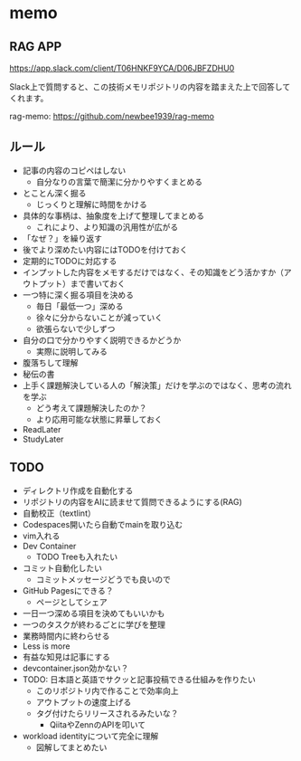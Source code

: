 # memo

## RAG APP

https://app.slack.com/client/T06HNKF9YCA/D06JBFZDHU0

Slack上で質問すると、この技術メモリポジトリの内容を踏まえた上で回答してくれます。

rag-memo: https://github.com/newbee1939/rag-memo

## ルール

- 記事の内容のコピペはしない
    - 自分なりの言葉で簡潔に分かりやすくまとめる
- とことん深く掘る
    - じっくりと理解に時間をかける
- 具体的な事柄は、抽象度を上げて整理してまとめる
    - これにより、より知識の汎用性が広がる
- 「なぜ？」を繰り返す
- 後でより深めたい内容にはTODOを付けておく
- 定期的にTODOに対応する
- インプットした内容をメモするだけではなく、その知識をどう活かすか（アウトプット）まで書いておく
- 一つ特に深く掘る項目を決める
    - 毎日「最低一つ」深める
    - 徐々に分からないことが減っていく
    - 欲張らないで少しずつ
- 自分の口で分かりやすく説明できるかどうか
    - 実際に説明してみる
- 腹落ちして理解
- 秘伝の書
- 上手く課題解決している人の「解決策」だけを学ぶのではなく、思考の流れを学ぶ
    - どう考えて課題解決したのか？
    - より応用可能な状態に昇華しておく
- ReadLater
- StudyLater

## TODO

- ディレクトリ作成を自動化する
- リポジトリの内容をAIに読ませて質問できるようにする(RAG)
- 自動校正（textlint）
- Codespaces開いたら自動でmainを取り込む
- vim入れる
- Dev Container 
    - TODO Treeも入れたい
- コミット自動化したい
    - コミットメッセージどうでも良いので
- GitHub Pagesにできる？
    - ページとしてシェア
- 一日一つ深める項目を決めてもいいかも
- 一つのタスクが終わるごとに学びを整理
- 業務時間内に終わらせる
- Less is more
- 有益な知見は記事にする
- devcontainer.json効かない？
- TODO: 日本語と英語でサクッと記事投稿できる仕組みを作りたい
    - このリポジトリ内で作ることで効率向上
    - アウトプットの速度上げる
    - タグ付けたらリリースされるみたいな？
        - QiitaやZennのAPIを叩いて
- workload identityについて完全に理解
    - 図解してまとめたい
